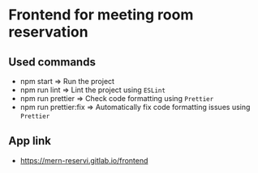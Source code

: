 # Frontend for meeting room reservation

## Used commands

- npm start => Run the project
- npm run lint => Lint the project using `ESLint`
- npm run prettier => Check code formatting using `Prettier`
- npm run prettier:fix => Automatically fix code formatting issues using `Prettier`

## App link

- https://mern-reservi.gitlab.io/frontend
